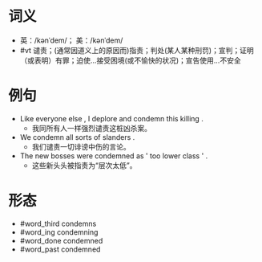 # 词义
- 英：/kənˈdem/； 美：/kənˈdem/
- #vt 谴责；(通常因道义上的原因而)指责；判处(某人某种刑罚)；宣判；证明（或表明）有罪；迫使…接受困境(或不愉快的状况)；宣告使用…不安全
# 例句
- Like everyone else , I deplore and condemn this killing .
	- 我同所有人一样强烈谴责这桩凶杀案。
- We condemn all sorts of slanders .
	- 我们谴责一切诽谤中伤的言论。
- The new bosses were condemned as ' too lower class ' .
	- 这些新头头被指责为“层次太低”。
# 形态
- #word_third condemns
- #word_ing condemning
- #word_done condemned
- #word_past condemned
